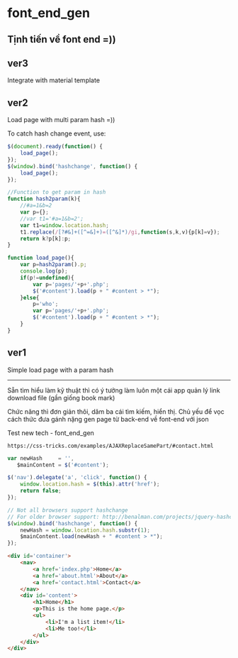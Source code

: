 # font_end_gen

## Tịnh tiến về font end =))

## ver3

Integrate with material template

## ver2

Load page with multi param hash =))

To catch hash change event, use:

```js
$(document).ready(function() {
	load_page();
});
$(window).bind('hashchange', function() {
	load_page();
});

//Function to get param in hash
function hash2param(k){
	//#a=1&b=2
	var p={};
	//var t1='#a=1&b=2';
	var t1=window.location.hash;
	t1.replace(/[?#&]+([^=&]+)=([^&]*)/gi,function(s,k,v){p[k]=v});
	return k?p[k]:p;
}

function load_page(){
	var p=hash2param().p;
	console.log(p);
	if(p!=undefined){
		var p='pages/'+p+'.php';
		$('#content').load(p + " #content > *");
	}else{
		p='who';
		var p='pages/'+p+'.php';
		$('#content').load(p + " #content > *");
	}
}
```

## ver1

Simple load page with a param hash

---

Sẵn tìm hiểu làm kỹ thuật thì có ý tưởng làm luôn một cái app quản lý link download file (gần giống book mark)

Chức năng thì đơn giản thôi, dăm ba cái tìm kiếm, hiển thị. Chủ yếu để vọc cách thức đưa gánh nặng gen page từ back-end về font-end với json

Test new tech - font_end_gen

`https://css-tricks.com/examples/AJAXReplaceSamePart/#contact.html`

```js
var newHash     = '',
   $mainContent = $('#content');

$('nav').delegate('a', 'click', function() {
	window.location.hash = $(this).attr('href');
	return false;
});

// Not all browsers support hashchange
// For older browser support: http://benalman.com/projects/jquery-hashchange-plugin/
$(window).bind('hashchange', function() {
	newHash = window.location.hash.substr(1);
	$mainContent.load(newHash + " #content > *");
});
```

```html
<div id='container'>
	<nav>
		<a href='index.php'>Home</a>
		<a href='about.html'>About</a>
		<a href='contact.html'>Contact</a>
	</nav>
	<div id='content'>
		<h1>Home</h1>
		<p>This is the home page.</p>
		<ul>
			<li>I'm a list item!</li>
			<li>Me too!</li>
		</ul>
	</div>
</div>
```